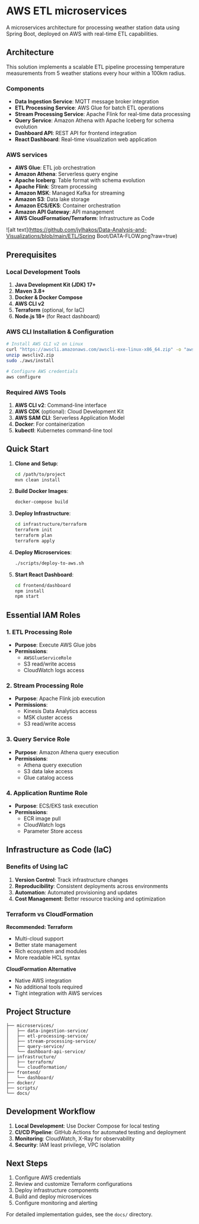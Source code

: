 # AWS ETL microservices

A microservices architecture for processing weather station data using Spring Boot, deployed on AWS with real-time ETL capabilities.

## Architecture

This solution implements a scalable ETL pipeline processing temperature measurements from 5 weather stations every hour within a 100km radius.

### Components

- **Data Ingestion Service**: MQTT message broker integration
- **ETL Processing Service**: AWS Glue for batch ETL operations
- **Stream Processing Service**: Apache Flink for real-time data processing
- **Query Service**: Amazon Athena with Apache Iceberg for schema evolution
- **Dashboard API**: REST API for frontend integration
- **React Dashboard**: Real-time visualization web application

### AWS services

- **AWS Glue**: ETL job orchestration
- **Amazon Athena**: Serverless query engine
- **Apache Iceberg**: Table format with schema evolution
- **Apache Flink**: Stream processing
- **Amazon MSK**: Managed Kafka for streaming
- **Amazon S3**: Data lake storage
- **Amazon ECS/EKS**: Container orchestration
- **Amazon API Gateway**: API management
- **AWS CloudFormation/Terraform**: Infrastructure as Code

![alt text](https://github.com/jylhakos/Data-Analysis-and-Visualizations/blob/main/ETL/Spring Boot/DATA-FLOW.png?raw=true)

## Prerequisites

### Local Development Tools

1. **Java Development Kit (JDK) 17+**
2. **Maven 3.8+**
3. **Docker & Docker Compose**
4. **AWS CLI v2**
5. **Terraform** (optional, for IaC)
6. **Node.js 18+** (for React dashboard)

### AWS CLI Installation & Configuration

```bash
# Install AWS CLI v2 on Linux
curl "https://awscli.amazonaws.com/awscli-exe-linux-x86_64.zip" -o "awscliv2.zip"
unzip awscliv2.zip
sudo ./aws/install

# Configure AWS credentials
aws configure
```

### Required AWS Tools

1. **AWS CLI v2**: Command-line interface
2. **AWS CDK** (optional): Cloud Development Kit
3. **AWS SAM CLI**: Serverless Application Model
4. **Docker**: For containerization
5. **kubectl**: Kubernetes command-line tool

## Quick Start

1. **Clone and Setup**:
   ```bash
   cd /path/to/project
   mvn clean install
   ```

2. **Build Docker Images**:
   ```bash
   docker-compose build
   ```

3. **Deploy Infrastructure**:
   ```bash
   cd infrastructure/terraform
   terraform init
   terraform plan
   terraform apply
   ```

4. **Deploy Microservices**:
   ```bash
   ./scripts/deploy-to-aws.sh
   ```

5. **Start React Dashboard**:
   ```bash
   cd frontend/dashboard
   npm install
   npm start
   ```

## Essential IAM Roles

### 1. ETL Processing Role
- **Purpose**: Execute AWS Glue jobs
- **Permissions**: 
  - `AWSGlueServiceRole`
  - S3 read/write access
  - CloudWatch logs access

### 2. Stream Processing Role
- **Purpose**: Apache Flink job execution
- **Permissions**:
  - Kinesis Data Analytics access
  - MSK cluster access
  - S3 read/write access

### 3. Query Service Role
- **Purpose**: Amazon Athena query execution
- **Permissions**:
  - Athena query execution
  - S3 data lake access
  - Glue catalog access

### 4. Application Runtime Role
- **Purpose**: ECS/EKS task execution
- **Permissions**:
  - ECR image pull
  - CloudWatch logs
  - Parameter Store access

## Infrastructure as Code (IaC)

### Benefits of Using IaC

1. **Version Control**: Track infrastructure changes
2. **Reproducibility**: Consistent deployments across environments
3. **Automation**: Automated provisioning and updates
4. **Cost Management**: Better resource tracking and optimization

### Terraform vs CloudFormation

**Recommended: Terraform**
- Multi-cloud support
- Better state management
- Rich ecosystem and modules
- More readable HCL syntax

**CloudFormation Alternative**
- Native AWS integration
- No additional tools required
- Tight integration with AWS services

## Project Structure

```
├── microservices/
│   ├── data-ingestion-service/
│   ├── etl-processing-service/
│   ├── stream-processing-service/
│   ├── query-service/
│   └── dashboard-api-service/
├── infrastructure/
│   ├── terraform/
│   └── cloudformation/
├── frontend/
│   └── dashboard/
├── docker/
├── scripts/
└── docs/
```

## Development Workflow

1. **Local Development**: Use Docker Compose for local testing
2. **CI/CD Pipeline**: GitHub Actions for automated testing and deployment
3. **Monitoring**: CloudWatch, X-Ray for observability
4. **Security**: IAM least privilege, VPC isolation

## Next Steps

1. Configure AWS credentials
2. Review and customize Terraform configurations
3. Deploy infrastructure components
4. Build and deploy microservices
5. Configure monitoring and alerting

For detailed implementation guides, see the `docs/` directory.
